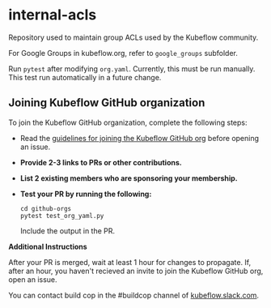 # internal-acls

Repository used to maintain group ACLs used by the Kubeflow community.

For Google Groups in kubeflow.org, refer to `google_groups` subfolder.

Run `pytest` after modifying `org.yaml`. Currently, this must be run
manually. This test run automatically in a future change.

## Joining Kubeflow GitHub organization

To join the Kubeflow GitHub organization, complete the following steps:

* Read the [guidelines for joining the Kubeflow GitHub org](https://www.kubeflow.org/docs/about/contributing/#joining-the-community)
  before opening an issue.
* **Provide 2-3 links to PRs or other contributions.**
* **List 2 existing members who are sponsoring your membership.**
* **Test your PR by running the following:**

  ```
  cd github-orgs
  pytest test_org_yaml.py
  ```
  Include the output in the PR.

**Additional Instructions**

After your PR is merged, wait at least 1 hour for changes to propagate.
If, after an hour, you haven't recieved an invite to join the Kubeflow
GitHub org, open an issue.

You can contact build cop in the #buildcop channel of [kubeflow.slack.com](https://kubeflow.slack.com).
